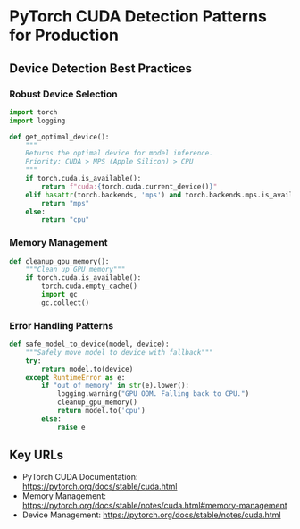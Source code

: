 # PyTorch CUDA Detection Patterns for Production

## Device Detection Best Practices

### Robust Device Selection
```python
import torch
import logging

def get_optimal_device():
    """
    Returns the optimal device for model inference.
    Priority: CUDA > MPS (Apple Silicon) > CPU
    """
    if torch.cuda.is_available():
        return f"cuda:{torch.cuda.current_device()}"
    elif hasattr(torch.backends, 'mps') and torch.backends.mps.is_available():
        return "mps"
    else:
        return "cpu"
```

### Memory Management
```python
def cleanup_gpu_memory():
    """Clean up GPU memory"""
    if torch.cuda.is_available():
        torch.cuda.empty_cache()
        import gc
        gc.collect()
```

### Error Handling Patterns
```python
def safe_model_to_device(model, device):
    """Safely move model to device with fallback"""
    try:
        return model.to(device)
    except RuntimeError as e:
        if "out of memory" in str(e).lower():
            logging.warning("GPU OOM. Falling back to CPU.")
            cleanup_gpu_memory()
            return model.to('cpu')
        else:
            raise e
```

## Key URLs
- PyTorch CUDA Documentation: https://pytorch.org/docs/stable/cuda.html
- Memory Management: https://pytorch.org/docs/stable/notes/cuda.html#memory-management
- Device Management: https://pytorch.org/docs/stable/notes/cuda.html
